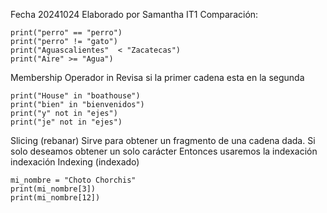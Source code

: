 Fecha 20241024
Elaborado por Samantha IT1
Comparación:
```
print("perro" == "perro")
print("perro" != "gato")
print("Aguascalientes"  < "Zacatecas")
print("Aire" >= "Agua")
```

Membership
Operador in 
Revisa si la primer cadena esta en la segunda

```
print("House" in "boathouse")
print("bien" in "bienvenidos")
print("y" not in "ejes")
print("je" not in "ejes")
```

Slicing (rebanar)
Sirve para obtener un fragmento de una cadena dada.
Si solo deseamos obtener un solo carácter
Entonces usaremos la indexación
indexación 
Indexing (indexado)

```
mi_nombre = "Choto Chorchis"
print(mi_nombre[3])
print(mi_nombre[12])
```
